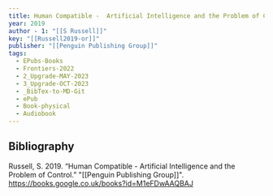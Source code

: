 ```yaml
---
title: Human Compatible -  Artificial Intelligence and the Problem of Control
year: 2019
author - 1: "[[S Russell]]"
key: "[[Russell2019-or]]"
publisher: "[[Penguin Publishing Group]]"
tags:
  - EPubs-Books
  - Frontiers-2022
  - 2_Upgrade-MAY-2023
  - 3_Upgrade-OCT-2023
  - _BibTex-to-MD-Git
  - ePub
  - Book-physical
  - Audiobook
---
```


## Bibliography
Russell, S. 2019. “Human Compatible -  Artificial Intelligence and the Problem of Control.” "[[Penguin Publishing Group]]". https://books.google.co.uk/books?id=M1eFDwAAQBAJ